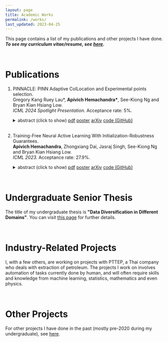 ```yaml
---
layout: page
title: Academic Works
permalink: /works/
last_updated: 2023-04-25
---
```


This page contains a list of my publications and other projects I have done. **_To see my curriculum vitae/resume, see <a href="/cv/cv.pdf">here</a>._**

<!-- For a list of some classes I have taken in my undergraduate (with rough descriptions of the classes), see <a href="courses_taken.pdf">this document</a>. -->

<br> 

# Publications

<ol class="listing">

<li class="listing-item">

PINNACLE: PINN Adaptive ColLocation and Experimental points selection.
<br>
Gregory Kang Ruey Lau*, <b>Apivich Hemachandra*</b>, See-Kiong Ng and Bryan Kian Hsiang Low.
<br>
<i>ICML 2024 Spotlight Presentation.</i> Acceptance rate: 5%.
<br>

<details> 
<summary>
<a class="color-button">abstract (click to show)</a>
<a class="color-button" href="/docs/paper/iclr24.pdf">pdf</a>
<a class="color-button" href="/docs/poster/iclr24.pdf">poster</a>
<a class="color-button" href="https://arxiv.org/abs/2404.07662">arXiv</a>
<a class="color-button" href="https://github.com/apivich-h/pinnacle">code (GitHub)</a>
</summary>
<small>
Physics-Informed Neural Networks (PINNs), which incorporate PDEs as soft constraints, train with a composite loss function that contains multiple training point types: different types of collocation points chosen during training to enforce each PDE and initial/boundary conditions, and experimental points which are usually costly to obtain via experiments or simulations. Training PINNs using this loss function is challenging as it typically requires selecting large numbers of points of different types, each with different training dynamics. Unlike past works that focused on the selection of either collocation or experimental points, this work introduces PINN Adaptive ColLocation and Experimental points selection (PINNACLE), the first algorithm that jointly optimizes the selection of all training point types, while automatically adjusting the proportion of collocation point types as training progresses. PINNACLE uses information on the interactions among training point types, which had not been considered before, based on an analysis of PINN training dynamics via the Neural Tangent Kernel (NTK). We theoretically show that the criterion used by PINNACLE is related to the PINN generalization error, and empirically demonstrate that PINNACLE is able to outperform existing point selection methods for forward, inverse, and transfer learning problems.
</small>
</details>

</li>
<br>
<li class="listing-item">

Training-Free Neural Active Learning With Initialization-Robustness Guarantees.
<br>
<b>Apivich Hemachandra</b>, Zhongxiang Dai, Jasraj Singh, See-Kiong Ng and Bryan Kian Hsiang Low.
<br>
<i>ICML 2023.</i> Acceptance rate: 27.9%.
<br>

<details> 
<summary>
<a class="color-button">abstract (click to show)</a>
<a class="color-button" href="/docs/paper/icml23.pdf">pdf</a>
<a class="color-button" href="/docs/poster/icml23.pdf">poster</a>
<a class="color-button" href="http://arxiv.org/abs/2306.04454">arXiv</a>
<a class="color-button" href="https://github.com/apivich-h/init-robust-al">code (GitHub)</a>
</summary>
<small>
Existing neural active learning algorithms have aimed to optimize the predictive performance of neural networks (NNs) by selecting data for labelling.
However, other than a good predictive performance, being robust against random parameter initializations is also a crucial requirement in safety-critical applications.
To this end, we introduce our <i>expected variance with Gaussian processes</i> (EV-GP) criterion for neural active learning, which is theoretically guaranteed to select data points which lead to trained NNs with both (a) good predictive performances and (b) initialization robustness.
Importantly, our EV-GP criterion is training-free, i.e., it does not require any training of the NN during data selection, which makes it computationally efficient.
We empirically demonstrate that our EV-GP criterion is highly correlated with both initialization robustness and generalization performance, and show that it consistently outperforms baseline methods in terms of both desiderata, especially in situations with limited initial data or large batch sizes.
</small>
</details>

</li>

</ol>

<br>

# Undergraduate Senior Thesis

The title of my undergraduate thesis is **"Data Diversification in Different Domains"**. You can visit <a href="/projects/thesis-u">this page</a> for further details.

<br>

# Industry-Related Projects

I, with a few others, are working on projects with PTTEP, a Thai company who deals with extraction of petroleum. The projects I work on involves automation of tasks currently done by human, and will often require skills and knowledge from machine learning, statistics, mathematics and even physics. 
<!-- To make sure I do not break any non-disclosure agreements, I will not be describing the details of the projects here. -->

<br>

# Other Projects

For other projects I have done in the past (mostly pre-2020 during my undergraduate), see <a href="/projects-old">here</a>.
